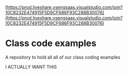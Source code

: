 [https://prod.liveshare.vsengsaas.visualstudio.com/join?10C8232E474915F5D9CF686F93C288B30076](https://prod.liveshare.vsengsaas.visualstudio.com/join?10C8232E474915F5D9CF686F93C288B30076)

# Class code examples

A repository to hold all all of our class coding examples

I ACTUALLY WANT THIS
